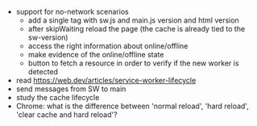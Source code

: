 - support for no-network scenarios
  - add a single tag with sw.js and main.js version and html version
  - after skipWaiting reload the page (the cache is already tied to the sw-version)
  - access the right information about online/offline
  - make evidence of the online/offline state
  - button to fetch a resource in order to verify if the new worker is detected
- read https://web.dev/articles/service-worker-lifecycle
- send messages from SW to main
- study the cache lifecycle 
- Chrome: what is the difference between 'normal reload', 'hard reload', 'clear cache and hard reload'?
